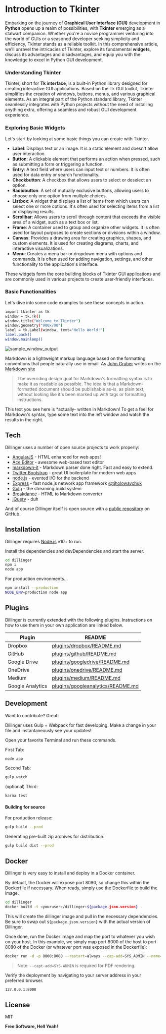 # Introduction to Tkinter

Embarking on the journey of **Graphical User Interface (GUI)** development in **Python** opens up a realm of possibilities, with **Tkinter** emerging as a stalwart companion. Whether you're a novice programmer venturing into the world of GUIs or a seasoned developer seeking simplicity and efficiency, Tkinter stands as a reliable toolkit. In this comprehensive article, we'll unravel the intricacies of Tkinter, explore its fundamental **widgets**, discuss its advantages and disadvantages, and equip you with the knowledge to excel in Python GUI development.

### Understanding Tkinter

Tkinter, short for **Tk interface**, is a built-in Python library designed for creating interactive GUI applications. Based on the Tk GUI toolkit, Tkinter simplifies the creation of windows, buttons, menus, and various graphical elements. As an integral part of the Python standard library, Tkinter seamlessly integrates with Python projects without the need of installing anything extra, offering a seamless and robust GUI development experience.

### Exploring Basic Widgets

Let's start by looking at some basic things you can create with Tkinter.

- **Label**: Displays text or an image. It is a static element and doesn't allow user interaction.
- **Button**: A clickable element that performs an action when pressed, such as submitting a form or triggering a function.
- **Entry**: A text field where users can input text or numbers. It is often used for data entry or search functionality.
- **Checkbutton**: A checkbox that allows users to select or deselect an option.
- **Radiobutton**: A set of mutually exclusive buttons, allowing users to choose only one option from multiple choices.
- **Listbox**: A widget that displays a list of items from which users can select one or more options. It's often used for selecting items from a list or displaying results.
- **Scrollbar**: Allows users to scroll through content that exceeds the visible area of a widget, such as a text box or list.
- **Frame**: A container used to group and organize other widgets. It is often used for layout purposes to create sections or divisions within a window.
- **Canvas**: Provides a drawing area for creating graphics, shapes, and custom elements. It is used for creating diagrams, charts, and interactive visualizations.
- **Menu**: Creates a menu bar or dropdown menu with options and commands. It is often used for adding navigation, settings, and other functionality to the application's interface.

These widgets form the core building blocks of Tkinter GUI applications and are commonly used in various projects to create user-friendly interfaces.

### Basic Functionalities

Let's dive into some code examples to see these concepts in action.

```sh
import tkinter as tk
window = tk.Tk()
window.title("Welcome to Tkinter")
window.geometry("900x700")
label = tk.Label(window, text="Hello World!")
label.pack()
window.mainloop()
```

![sample_window_output](https://github.com/Parinitha-Samaga/Article_img/blob/main/Tkinter_1.png)

Markdown is a lightweight markup language based on the formatting conventions
that people naturally use in email.
As [John Gruber] writes on the [Markdown site][df1]

> The overriding design goal for Markdown's
> formatting syntax is to make it as readable
> as possible. The idea is that a
> Markdown-formatted document should be
> publishable as-is, as plain text, without
> looking like it's been marked up with tags
> or formatting instructions.

This text you see here is *actually- written in Markdown! To get a feel
for Markdown's syntax, type some text into the left window and
watch the results in the right.

## Tech

Dillinger uses a number of open source projects to work properly:

- [AngularJS] - HTML enhanced for web apps!
- [Ace Editor] - awesome web-based text editor
- [markdown-it] - Markdown parser done right. Fast and easy to extend.
- [Twitter Bootstrap] - great UI boilerplate for modern web apps
- [node.js] - evented I/O for the backend
- [Express] - fast node.js network app framework [@tjholowaychuk]
- [Gulp] - the streaming build system
- [Breakdance](https://breakdance.github.io/breakdance/) - HTML
to Markdown converter
- [jQuery] - duh

And of course Dillinger itself is open source with a [public repository][dill]
 on GitHub.

## Installation

Dillinger requires [Node.js](https://nodejs.org/) v10+ to run.

Install the dependencies and devDependencies and start the server.

```sh
cd dillinger
npm i
node app
```

For production environments...

```sh
npm install --production
NODE_ENV=production node app
```

## Plugins

Dillinger is currently extended with the following plugins.
Instructions on how to use them in your own application are linked below.

| Plugin | README |
| ------ | ------ |
| Dropbox | [plugins/dropbox/README.md][PlDb] |
| GitHub | [plugins/github/README.md][PlGh] |
| Google Drive | [plugins/googledrive/README.md][PlGd] |
| OneDrive | [plugins/onedrive/README.md][PlOd] |
| Medium | [plugins/medium/README.md][PlMe] |
| Google Analytics | [plugins/googleanalytics/README.md][PlGa] |

## Development

Want to contribute? Great!

Dillinger uses Gulp + Webpack for fast developing.
Make a change in your file and instantaneously see your updates!

Open your favorite Terminal and run these commands.

First Tab:

```sh
node app
```

Second Tab:

```sh
gulp watch
```

(optional) Third:

```sh
karma test
```

#### Building for source

For production release:

```sh
gulp build --prod
```

Generating pre-built zip archives for distribution:

```sh
gulp build dist --prod
```

## Docker

Dillinger is very easy to install and deploy in a Docker container.

By default, the Docker will expose port 8080, so change this within the
Dockerfile if necessary. When ready, simply use the Dockerfile to
build the image.

```sh
cd dillinger
docker build -t <youruser>/dillinger:${package.json.version} .
```

This will create the dillinger image and pull in the necessary dependencies.
Be sure to swap out `${package.json.version}` with the actual
version of Dillinger.

Once done, run the Docker image and map the port to whatever you wish on
your host. In this example, we simply map port 8000 of the host to
port 8080 of the Docker (or whatever port was exposed in the Dockerfile):

```sh
docker run -d -p 8000:8080 --restart=always --cap-add=SYS_ADMIN --name=dillinger <youruser>/dillinger:${package.json.version}
```

> Note: `--capt-add=SYS-ADMIN` is required for PDF rendering.

Verify the deployment by navigating to your server address in
your preferred browser.

```sh
127.0.0.1:8000
```

## License

MIT

**Free Software, Hell Yeah!**

[//]: # (These are reference links used in the body of this note and get stripped out when the markdown processor does its job. There is no need to format nicely because it shouldn't be seen. Thanks SO - http://stackoverflow.com/questions/4823468/store-comments-in-markdown-syntax)

   [dill]: <https://github.com/joemccann/dillinger>
   [git-repo-url]: <https://github.com/joemccann/dillinger.git>
   [john gruber]: <http://daringfireball.net>
   [df1]: <http://daringfireball.net/projects/markdown/>
   [markdown-it]: <https://github.com/markdown-it/markdown-it>
   [Ace Editor]: <http://ace.ajax.org>
   [node.js]: <http://nodejs.org>
   [Twitter Bootstrap]: <http://twitter.github.com/bootstrap/>
   [jQuery]: <http://jquery.com>
   [@tjholowaychuk]: <http://twitter.com/tjholowaychuk>
   [express]: <http://expressjs.com>
   [AngularJS]: <http://angularjs.org>
   [Gulp]: <http://gulpjs.com>

   [PlDb]: <https://github.com/joemccann/dillinger/tree/master/plugins/dropbox/README.md>
   [PlGh]: <https://github.com/joemccann/dillinger/tree/master/plugins/github/README.md>
   [PlGd]: <https://github.com/joemccann/dillinger/tree/master/plugins/googledrive/README.md>
   [PlOd]: <https://github.com/joemccann/dillinger/tree/master/plugins/onedrive/README.md>
   [PlMe]: <https://github.com/joemccann/dillinger/tree/master/plugins/medium/README.md>
   [PlGa]: <https://github.com/RahulHP/dillinger/blob/master/plugins/googleanalytics/README.md>
